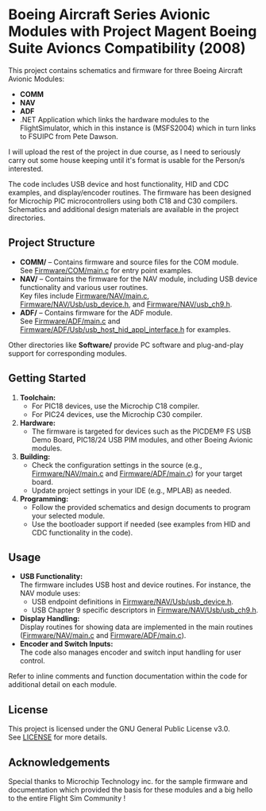 # Boeing Aircraft Series Avionic Modules with Project Magent Boeing Suite Avioncs Compatibility (2008)

This project contains schematics and firmware for three Boeing Aircraft Avionic Modules:
- **COMM**
- **NAV**
- **ADF**
- .NET Application which links the hardware modules to the FlightSimulator, which in this instance is (MSFS2004) which in turn links to FSUIPC from Pete Dawson.


I will upload the rest of the project in due course, as I need to seriously carry out some house keeping until it's format is usable for the Person/s interested.


The code includes USB device and host functionality, HID and CDC examples, and display/encoder routines. The firmware has been designed for Microchip PIC microcontrollers using both C18 and C30 compilers. Schematics and additional design materials are available in the project directories.


## Project Structure

- **COMM/** – Contains firmware and source files for the COM module.  
  See [Firmware/COM/main.c](Firmware/COM/main.c) for entry point examples.
- **NAV/** – Contains the firmware for the NAV module, including USB device functionality and various user routines.  
  Key files include [Firmware/NAV/main.c](Firmware/NAV/main.c), [Firmware/NAV/Usb/usb_device.h](Firmware/NAV/Usb/usb_device.h), and [Firmware/NAV/usb_ch9.h](Firmware/NAV/usb_ch9.h).
- **ADF/** – Contains firmware for the ADF module.  
  See [Firmware/ADF/main.c](Firmware/ADF/main.c) and [Firmware/ADF/Usb/usb_host_hid_appl_interface.h](Firmware/ADF/Usb/usb_host_hid_appl_interface.h) for examples.

Other directories like **Software/** provide PC software and plug-and-play support for corresponding modules.

## Getting Started

1. **Toolchain:**  
   - For PIC18 devices, use the Microchip C18 compiler.  
   - For PIC24 devices, use the Microchip C30 compiler.
2. **Hardware:**  
   - The firmware is targeted for devices such as the PICDEM® FS USB Demo Board, PIC18/24 USB PIM modules, and other Boeing Avionic modules.
3. **Building:**  
   - Check the configuration settings in the source (e.g., [Firmware/NAV/main.c](Firmware/NAV/main.c) and [Firmware/ADF/main.c](Firmware/ADF/main.c)) for your target board.
   - Update project settings in your IDE (e.g., MPLAB) as needed.
4. **Programming:**  
   - Follow the provided schematics and design documents to program your selected module.
   - Use the bootloader support if needed (see examples from HID and CDC functionality in the code).

## Usage

- **USB Functionality:**  
  The firmware includes USB host and device routines. For instance, the NAV module uses:
  - USB endpoint definitions in [Firmware/NAV/Usb/usb_device.h](Firmware/NAV/Usb/usb_device.h).
  - USB Chapter 9 specific descriptors in [Firmware/NAV/Usb/usb_ch9.h](Firmware/NAV/Usb/usb_ch9.h).
- **Display Handling:**  
  Display routines for showing data are implemented in the main routines ([Firmware/NAV/main.c](Firmware/NAV/main.c) and [Firmware/ADF/main.c](Firmware/ADF/main.c)).
- **Encoder and Switch Inputs:**  
  The code also manages encoder and switch input handling for user control.
  
Refer to inline comments and function documentation within the code for additional detail on each module.

## License

This project is licensed under the GNU General Public License v3.0.  
See [LICENSE](LICENSE) for more details.


## Acknowledgements

Special thanks to Microchip Technology inc. for the sample firmware and documentation which provided the basis for these modules and a big hello to the entire Flight Sim Community !